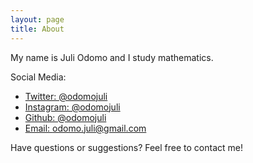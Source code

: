 ```yaml
---
layout: page
title: About
---
```


<p class="message">
  My name is Juli Odomo and I study mathematics.</p>

Social Media:

* [Twitter: @odomojuli](http://twitter.com/odomojuli/)
* [Instagram: @odomojuli](http://instagram.com/odomojuli)
* [Github: @odomojuli](https://github.com/odomojuli)
* [Email: odomo.juli@gmail.com](mailto:odomo.juli@gmail.com)

Have questions or suggestions?
Feel free to contact me!